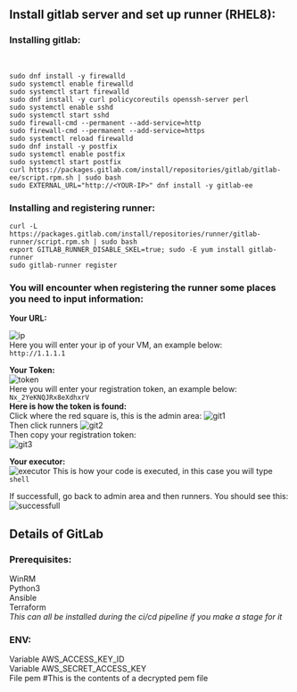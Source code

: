 <h2>Install gitlab server and set up runner (RHEL8):</h2>
<h3>Installing gitlab:</h3></br>
  
```
sudo dnf install -y firewalld
sudo systemctl enable firewalld
sudo systemctl start firewalld
sudo dnf install -y curl policycoreutils openssh-server perl
sudo systemctl enable sshd
sudo systemctl start sshd
sudo firewall-cmd --permanent --add-service=http
sudo firewall-cmd --permanent --add-service=https
sudo systemctl reload firewalld
sudo dnf install -y postfix
sudo systemctl enable postfix
sudo systemctl start postfix
curl https://packages.gitlab.com/install/repositories/gitlab/gitlab-ee/script.rpm.sh | sudo bash
sudo EXTERNAL_URL="http://<YOUR-IP>" dnf install -y gitlab-ee
```
<h3>Installing and registering runner:</h3>

```
curl -L https://packages.gitlab.com/install/repositories/runner/gitlab-runner/script.rpm.sh | sudo bash
export GITLAB_RUNNER_DISABLE_SKEL=true; sudo -E yum install gitlab-runner
sudo gitlab-runner register
```
<h3>You will encounter when registering the runner some places you need to input information:</h3>
<b>Your URL:</b></br>

![ip](https://i.imgur.com/x7ayoln.png)<br>
Here you will enter your ip of your VM, an example below:<br>
```http://1.1.1.1```<br>

<b>Your Token:</b><br>
![token](https://imgur.com/NUukZYb.png)<br>
Here you will enter your registration token, an example below:<br>
```Nx_2YeKNQJRx8eXdhxrV```<br>
<b>Here is how the token is found:</b><br>
Click where the red square is, this is the admin area:
![git1](https://imgur.com/TPyvBXA.png)<br>
Then click runners
![git2](https://imgur.com/HX8TOIK.png)<br>
Then copy your registration token:<br>
![git3](https://imgur.com/feviRPd.png)<br>

<b>Your executor:</b><br>
![executor](https://imgur.com/EXs6Lcl.png)
This is how your code is executed, in this case you will type ```shell```<br>

If successfull, go back to admin area and then runners. You should see this:
![successfull](https://imgur.com/3hmKixk.png)



<h2>Details of GitLab</h2>
<h3>Prerequisites:</h3>
WinRM <br>
Python3 <br>
Ansible <br>
Terraform <br>
<i>This can all be installed during the ci/cd pipeline if you make a stage for it</i><br>

<h3>ENV:</h3>
Variable AWS_ACCESS_KEY_ID <br>
Variable AWS_SECRET_ACCESS_KEY <br>
File pem #This is the contents of a decrypted pem file <br>
